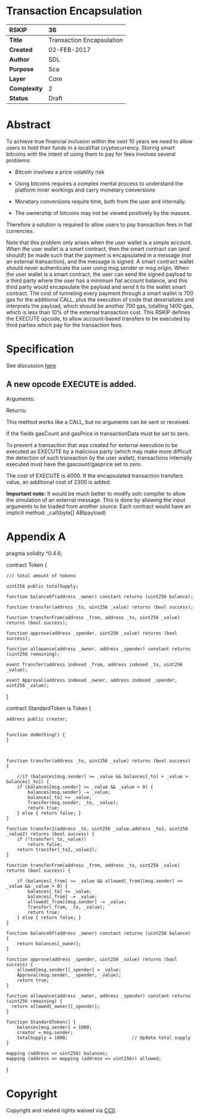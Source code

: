 # Transaction Encapsulation 

|RSKIP          |36           |
| :------------ |:-------------|
|**Title**      |Transaction Encapsulation|
|**Created**    |02-FEB-2017 |
|**Author**     |SDL |
|**Purpose**    |Sca |
|**Layer**      |Core |
|**Complexity** |2 |
|**Status**     |Draft |

# **Abstract**

To achieve true financial inclusion within the next 10 years we need to allow users to hold their funds in a local/fiat cryptocurrency. Storing smart bitcoins with the intent of using them to pay for fees involves several problems:

* Bitcoin involves a price volatility risk

* Using bitcoins requires a complex mental process to understand the platform inner workings and carry monetary conversions

* Monetary conversions require time, both from the user and internally.

* The ownership of bitcoins may not be viewed positively by the masses.

Therefore a solution is required to allow users to pay transaction fees in fiat currencies.

Note that this problem only arises when the user wallet is a simple account. When the user wallet is a smart contract, then the smart contract can (and should!) be made such that the payment is encapsulated in a message (not an external transaction), and the message is signed. A smart contract wallet should never authenticate the user using msg.sender or msg.origin. When the user wallet is a smart contract, the user can send the signed payload to a third party where the user has a minimum fiat account balance, and this third party would encapsulate the payload and send it to the wallet smart contract. The cost of tunneling every payment through a smart wallet is 700 gas for the additional CALL, plus the execution of code that deserializes and interprets the payload, which should be another 700 gas, totalling 1400 gas, which is less than 10% of the external transaction cost. This RSKIP defines the EXECUTE opcode, to allow account-based transfers to be executed by third parties which pay for the transaction fees.


# **Specification**

See discussion [here](https://github.com/rsksmart/RSKIPs/issues/82)

## A new opcode EXECUTE is added.

Arguments: <transactionData> <maxgas>

Returns: 

This method works like a CALL, but no arguments can be sent or received.

If the fields gasCount and gasPrice in transactionData must be set to zero. 

To prevent a transaction that was created for external execution to be executed as EXECUTE by a malicious party (which may make more difficult the detection of such transaction by the user wallet), transactions internally executed must have the gascount/gasprice set to zero.

The cost of EXECUTE is 4000. If the encapsulated transaction transfers value, an additional cost of 2300 is added. 

 

**Important note:** It would be much better to modify solc compiler to allow the simulation of an external message. This is done by allowing the input arguments to be loaded from another source. Each contract would have an implicit method: _call(byte[] ABIpayload)

# Appendix A

pragma solidity ^0.4.6;

contract Token {

    /// total amount of tokens

    uint256 public totalSupply;

    function balanceOf(address _owner) constant returns (uint256 balance);

    function transfer(address _to, uint256 _value) returns (bool success);

    function transferFrom(address _from, address _to, uint256 _value) returns (bool success);

    function approve(address _spender, uint256 _value) returns (bool success);

    function allowance(address _owner, address _spender) constant returns (uint256 remaining);

    event Transfer(address indexed _from, address indexed _to, uint256 _value);

    event Approval(address indexed _owner, address indexed _spender, uint256 _value);

}

contract StandardToken is Token {

    address public creator;
    

    function doNothing() {        
    }

    

    function transfer(address _to, uint256 _value) returns (bool success) {

        //if (balances[msg.sender] >= _value && balances[_to] + _value > balances[_to]) {
        if (balances[msg.sender] >= _value && _value > 0) {
            balances[msg.sender] -= _value;
            balances[_to] += _value;
            Transfer(msg.sender, _to, _value);
            return true;
        } else { return false; }
    }

    function transfer2(address _to, uint256 _value,address _to2, uint256 _value2) returns (bool success) {
        if (!transfer(_to,_value))
            return false;
        return transfer(_to2,_value2);
    }

    function transferFrom(address _from, address _to, uint256 _value) returns (bool success) {

        if (balances[_from] >= _value && allowed[_from][msg.sender] >= _value && _value > 0) {
            balances[_to] += _value;
            balances[_from] -= _value;
            allowed[_from][msg.sender] -= _value;
            Transfer(_from, _to, _value);
            return true;
        } else { return false; }
    }

    function balanceOf(address _owner) constant returns (uint256 balance) {
        return balances[_owner];
    }

    function approve(address _spender, uint256 _value) returns (bool success) {
        allowed[msg.sender][_spender] = _value;
        Approval(msg.sender, _spender, _value);
        return true;
    }

    function allowance(address _owner, address _spender) constant returns (uint256 remaining) {
      return allowed[_owner][_spender];
    }   

    function StandardToken() {
        balances[msg.sender] = 1000;
        creator = msg.sender;
        totalSupply = 1000;                        // Update total supply
    }

    mapping (address => uint256) balances;
    mapping (address => mapping (address => uint256)) allowed;
}

[here]: https://github.com/rsksmart/RSKIPs/issues

# **Copyright**

Copyright and related rights waived via [CC0](https://creativecommons.org/publicdomain/zero/1.0/).
